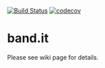 [![Build Status](https://travis-ci.com/band-its/band.it.svg?branch=master)](https://travis-ci.com/band-its/band.it) [![codecov](https://codecov.io/gh/band-its/band.it/branch/master/graph/badge.svg)](https://codecov.io/gh/band-its/band.it)
# band.it
Please see wiki page for details.
